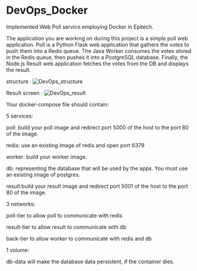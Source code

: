 # DevOps_Docker
Implemented Web Poll service employing Docker in Epitech.

The application you are working on during this project is a simple poll web application. Poll is a Python Flask
web application that gathers the votes to push them into a Redis queue. The Java Worker consumes the
votes stored in the Redis queue, then pushes it into a PostgreSQL database. Finally, the Node.js Result web
application fetches the votes from the DB and displays the result.

structure : 
![DevOps_structure](https://user-images.githubusercontent.com/52997401/86203711-9fe57d00-bba0-11ea-99a5-8e1a9546814f.png)


Result screen : 
![DevOps_result](https://user-images.githubusercontent.com/52997401/86203389-d79ff500-bb9f-11ea-8962-a5c42e433790.png)

Your docker-compose file should contain:

5 services:

poll: build your poll image and redirect port 5000 of the host to the port 80 of the image.

redis: use an existing image of redis and open port 6379

worker: build your worker image.

db: representing the database that will be used by the apps. You must use an existing image of postgres.

result:build your result image and redirect port 5001 of the host to the port 80 of the image.

3 networks:

poll-tier to allow poll to communicate with redis

result-tier to allow result to communicate with db

back-tier to allow worker to communicate with redis and db

1 volume:

db-data will make the database data persistent, if the container dies.
